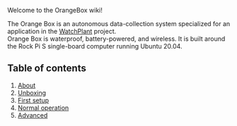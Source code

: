 Welcome to the OrangeBox wiki!

The Orange Box is an autonomous data-collection system specialized for an application in the [WatchPlant](http://watchplantproject.eu/) project.   
Orange Box is waterproof, battery-powered, and wireless. It is built around the Rock Pi S single-board computer running Ubuntu 20.04.


## Table of contents
1. [About](old_wiki/1.-About.md)
1. [Unboxing](old_wiki/2.-Unboxing)
1. [First setup](old_wiki/3.-First-setup)
1. [Normal operation](old_wiki/4.-Normal-operation)
1. [Advanced](old_wiki/5.-Advanced)